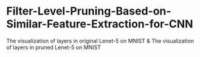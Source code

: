 # Filter-Level-Pruning-Based-on-Similar-Feature-Extraction-for-CNN

The visualization of layers in original Lenet-5 on MNIST & The visualization of layers in pruned Lenet-5 on MNIST 
